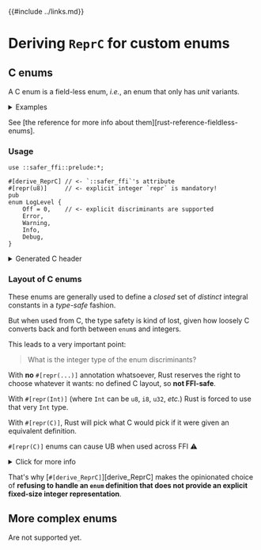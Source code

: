 {{#include ../links.md}}

# Deriving `ReprC` for custom enums

## C enums

A C enum is a field-less enum, _i.e._, an enum that only has _unit_ variants.

<details><summary>Examples</summary>

```rust,noplaypen
enum Ordering {
    Less    /* = 0 */,
    Equal   /* = 1 */,
    Greater /* = 2 */,
}

/// The following discriminants are all guaranteed to be > 0.
enum ErrorKind {
    NotFound            = 1,
    PermissionDenied /* = 2 */,
    TimedOut         /* = 3 */,
    Interrupted      /* = 4 */,
    Other            /* = 5 */,
    // ...
}
```

</details>

See [the reference for more info about them][rust-reference-fieldless-enums].

### Usage

```rust,noplaypen
use ::safer_ffi::prelude:*;

#[derive_ReprC] // <- `::safer_ffi`'s attribute
#[repr(u8)]     // <- explicit integer `repr` is mandatory!
pub
enum LogLevel {
    Off = 0,    // <- explicit discriminants are supported
    Error,
    Warning,
    Info,
    Debug,
}
```

<details><summary>Generated C header</summary>

```c
typedef uint8_t LogLevel_t; enum {
    LOGLEVEL_OFF = 0,
    LOGLEVEL_ERROR,
    LOGLEVEL_WARNING,
    LOGLEVEL_INFO,
    LOGLEVEL_DEBUG,
};
```

</details>

### Layout of C enums

These enums are generally used to define a _closed_ set of _distinct_ integral
constants in a _type-safe_ fashion.

But when used from C, the type safety is kind of lost, given how loosely C
converts back and forth between `enum`s and integers.

This leads to a very important point:

> What is the integer type of the enum discriminants?

With **no** `#[repr(...)]` annotation whatsoever, Rust reserves the right to
choose whatever it wants: no defined C layout, so **not FFI-safe**.

With `#[repr(Int)]` (where `Int` can be `u8`, `i8`, `u32`,
_etc._) Rust is forced to use that very `Int` type.

With `#[repr(C)]`, Rust will pick what C would pick if it were given an
equivalent definition.

<span class="warning">

`#[repr(C)]` enums can cause UB when used across FFI ⚠️

</span>

<details><summary>Click for more info</summary>
It turns out C itself does not really define a concrete integer layout
for its enums. Indeed, the C standard only states that:

  - the discriminants are `int`s.

  - the enum itself represents an integer type that must fit in an `int`.

      - Very often this is an `int` too.

      - but since there is no explicit guarantee that it must be _exactly_
        an `int` too, [compiler flags such as `-fshort-enums` can lead to
        smaller integer types](https://oroboro.com/short-enum/).

        This means that when you link against a library that was compiled
        with a different set of flags, such as a system-wide shared library
        or a Rust generated `staticlib` / `cdylib`, then such mismatch is
        very likely to cause Undefined Behavior!

In practice, when C defines an `enum` to be used by Rust, there is no other
choice but to use `#[repr(C)]` and pray / ensure that the C library is compiled
with the same semantics that Rust expects (_e.g._, no `-fshort-enums` flag).

But when doing FFI in the other direction, there is no reason whatsoever to use
`#[repr(C)]`: **picking a fixed-size integer is then the most sensible thing to
do for a well-defined and thus robust FFI interface**.

</details>

That's why [`#[derive_ReprC]`][derive_ReprC] makes the opinionated choice of
**refusing to handle an `enum` definition that does not provide an
explicit fixed-size integer representation**.

## More complex enums

<span class="warning">

Are not supported yet.

</span>
